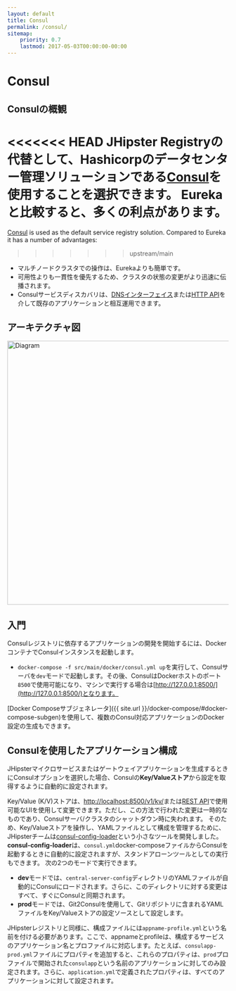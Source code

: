 ```yaml
---
layout: default
title: Consul
permalink: /consul/
sitemap:
    priority: 0.7
    lastmod: 2017-05-03T00:00:00-00:00
---
```


# <i class="fa fa-bullseye"></i> Consul

## Consulの概観

<<<<<<< HEAD
JHipster Registryの代替として、Hashicorpのデータセンター管理ソリューションである[Consul](https://www.consul.io/)を使用することを選択できます。
Eurekaと比較すると、多くの利点があります。
=======
[Consul](https://www.consul.io/) is used as the default service registry solution.
Compared to Eureka it has a number of advantages:
>>>>>>> upstream/main

- マルチノードクラスタでの操作は、Eurekaよりも簡単です。
- 可用性よりも一貫性を優先するため、クラスタの状態の変更がより迅速に伝播されます。
- Consulサービスディスカバリは、[DNSインターフェイス](https://www.consul.io/docs/agent/dns.html)または[HTTP API](https://www.consul.io/docs/agent/http.html)を介して既存のアプリケーションと相互運用できます。

## アーキテクチャ図

<img src="{{ site.url }}/images/microservices_architecture_detail.003.png" alt="Diagram" style="width: 800; height: 600" class="img-responsive"/>

## 入門

Consulレジストリに依存するアプリケーションの開発を開始するには、DockerコンテナでConsulインスタンスを起動します。

- `docker-compose -f src/main/docker/consul.yml up`を実行して、Consulサーバを`dev`モードで起動します。その後、ConsulはDockerホストのポート`8500`で使用可能になり、マシンで実行する場合は[http://127.0.0.1:8500/](http://127.0.0.1:8500/)となります。

[Docker Composeサブジェネレータ]({{ site.url }}/docker-compose/#docker-compose-subgen)を使用して、複数のConsul対応アプリケーションのDocker設定の生成もできます。

## Consulを使用したアプリケーション構成

JHipsterマイクロサービスまたはゲートウェイアプリケーションを生成するときにConsulオプションを選択した場合、Consulの**Key/Valueストア**から設定を取得するように自動的に設定されます。

Key/Value (K/V)ストアは、[http://localhost:8500/v1/kv/](http://localhost:8500/v1/kv/)または[REST API](https://www.consul.io/intro/getting-started/kv.html)で使用可能なUIを使用して変更できます。ただし、この方法で行われた変更は一時的なものであり、Consulサーバ/クラスタのシャットダウン時に失われます。
そのため、Key/Valueストアを操作し、YAMLファイルとして構成を管理するために、JHipsterチームは[consul-config-loader](https://github.com/jhipster/consul-config-loader)という小さなツールを開発しました。
**consul-config-loader**は、`consul.yml`docker-composeファイルからConsulを起動するときに自動的に設定されますが、スタンドアローンツールとしての実行もできます。
次の2つのモードで実行できます。

- **dev**モードでは、`central-server-config`ディレクトリのYAMLファイルが自動的にConsulにロードされます。さらに、このディレクトリに対する変更はすべて、すぐにConsulと同期されます。
- **prod**モードでは、Git2Consulを使用して、Gitリポジトリに含まれるYAMLファイルをKey/Valueストアの設定ソースとして設定します。

JHipsterレジストリと同様に、構成ファイルには`appname-profile.yml`という名前を付ける必要があります。ここで、appnameとprofileは、構成するサービスのアプリケーション名とプロファイルに対応します。たとえば、`consulapp-prod.yml`ファイルにプロパティを追加すると、これらのプロパティは、`prod`プロファイルで開始された`consulapp`という名前のアプリケーションに対してのみ設定されます。さらに、`application.yml`で定義されたプロパティは、すべてのアプリケーションに対して設定されます。

